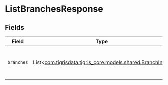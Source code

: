 # ListBranchesResponse


## Fields

| Field                                                                                          | Type                                                                                           | Required                                                                                       | Description                                                                                    |
| ---------------------------------------------------------------------------------------------- | ---------------------------------------------------------------------------------------------- | ---------------------------------------------------------------------------------------------- | ---------------------------------------------------------------------------------------------- |
| `branches`                                                                                     | List<[com.tigrisdata.tigris_core.models.shared.BranchInfo](../../models/shared/BranchInfo.md)> | :heavy_minus_sign:                                                                             | List of all the branches in this database                                                      |